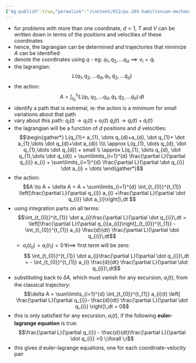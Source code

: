 ```yaml
---
{"dg-publish":true,"permalink":"/content/012/px-285-hamiltonian-mechanics-and-fluid-dynamics/c-calculus-of-variations/px-285-c6a-multi-coordinate-problems/","noteIcon":"1","created":"2024-11-25T10:50:32.000+00:00","updated":"2024-11-26T13:00:22.531+00:00"}
---
```


- for problems with more than one coordinate, $d>1$, $T$ and $V$ can be written down in terms of the positions and velocities of these coordinates
- hence, the lagrangian can be determined and trajectories that minimize $A$ can be identified
- denote the coordinates using $q$ - eg: $q_{1},q_{2},\dots q_{d} \implies v_{i} =\dot q_{i}$
- the lagrangian: 
$$L(q_{1},q_{2},\dots q_{d}, \dot q_{1},\dot q_{2},\dots \dot q_{d})$$
- the action: 
$$A = \int_{t_{0}}^{t_{1}} L(q_{1},q_{2},\dots q_{d}, \dot q_{1},\dot q_{2},\dots \dot q_{d}) \, dt$$
- identify a path that is extremal, ie: the action is a minimum for small variations about that path
- vary about this path: 
	$q_{i}(t) \to q_{i}(t)+ a_{i}(t)$
	$\dot q_{i}(t) \to \dot q_{i}(t)+ \dot a_{i}(t)$
- the lagrangian will be a function of $d$ positions and $d$ velocities: 
$$\begin{gather*}
	L(q_{1}+ a_{1}, \dots q_{d}+a_{d}, \dot q_{1}+ \dot a_{1},\dots \dot q_{d}+\dot a_{d}) \\\\
	\approx L(q_{1}, \dots q_{d}, \dot q_{1},\dots \dot q_{d}) + small \\
	\approx L(q_{1}, \dots q_{d}, \dot q_{1},\dots \dot q_{d}) + \sum\limits_{i=1}^{d} \frac{\partial L}{\partial q_{i}} a_{i} + \sum\limits_{i=1}^{d} \frac{\partial L}{\partial \dot q_{i}} \dot a_{i} + \dots
\end{gather*}$$
- the action: 
$$A \to A + \delta A = A + \sum\limits_{i=1}^{d} \int_{t_{0}}^{t_{1}} \left[\frac{\partial L}{\partial q_{i}} a_{i} +\frac{\partial L}{\partial \dot q_{i}} \dot a_{i}\right]\,dt $$
- using integration parts on all terms: 
$$\int_{t_{0}}^{t_{1}} \dot a_{i}\frac{\partial L}{\partial \dot q_{i}}\,dt = \left[\frac{\partial L}{\partial q_{i}a_{i}}\right]_{t_{0}}^{t_{1}} - \int_{t_{0}}^{t_{1}} a_{i} \frac{d}{dt} \frac{\partial L}{\partial \dot q_{i}}\,dt$$
	- $a_{i}(t_{0}) = a_{i}(t_{1}) =0\,\forall i \implies$ first term will be zero: 
	$$ \int_{t_{0}}^{t_{1}} \dot a_{i}\frac{\partial L}{\partial \dot q_{i}}\,dt =  - \int_{t_{0}}^{t_{1}} a_{i} \frac{d}{dt} \frac{\partial L}{\partial \dot q_{i}}\,dt$$
- substituting back to $\delta A$, which must vanish for any excursion, $a_{i}(t)$, from the classical trajectory: 
$$\delta A = \sum\limits_{i=1}^{d} \int_{t_{0}}^{t_{1}} a_{i}(t) \left[ \frac{\partial L}{\partial q_{i}}- \frac{d}{dt} \frac{\partial L}{\partial \dot q_{i}} \right]\,dt = 0$$
- this is only satisfied for any excursion, $a_{i}(t)$, if the following **euler-lagrange equation** is true: 
$$\frac{\partial L}{\partial q_{i}} - \frac{d}{dt}\frac{\partial L}{\partial \dot q_{i}} =0 \;\forall \;i$$
- this gives $d$ euler-lagrange equations, one for each coordinate-velocity pair
